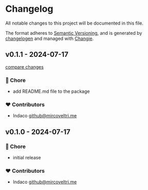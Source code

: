 # Changelog

All notable changes to this project will be documented in this file.

The format adheres to [Semantic Versioning](https://semver.org/spec/v2.0.0.html),
and is generated by [changelogen](https://github.com/unjs/changelogen) and managed with [Changie](https://github.com/miniscruff/changie).

## v0.1.1 - 2024-07-17

[compare changes](https://github.com/indaco/vitepress-templ-preview/compare/v0.1.0...v0.1.1)

### 🏡 Chore

- add README.md file to the package

### ❤️ Contributors

- Indaco <github@mircoveltri.me>

## v0.1.0 - 2024-07-17

### 🏡 Chore

- initial release

### ❤️ Contributors

- Indaco <github@mircoveltri.me>
